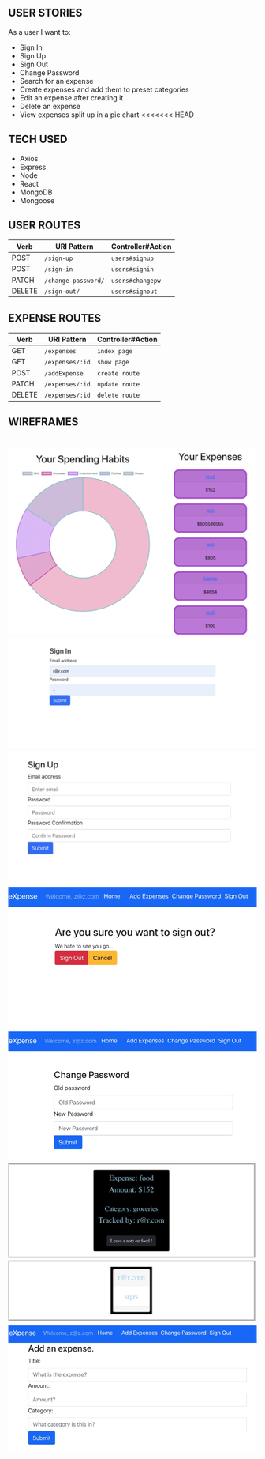## USER STORIES
As a user I want to:
- Sign In
- Sign Up
- Sign Out
- Change Password
- Search for an expense
- Create expenses and add them to preset categories
- Edit an expense after creating it
- Delete an expense
- View expenses split up in a pie chart
<<<<<<< HEAD

## TECH USED
- Axios
- Express
- Node
- React
- MongoDB
- Mongoose

## USER ROUTES

| Verb   | URI Pattern            | Controller#Action |
|--------|------------------------|-------------------|
| POST   | `/sign-up`             | `users#signup`    |
| POST   | `/sign-in`             | `users#signin`    |
| PATCH  | `/change-password/`    | `users#changepw`  |
| DELETE | `/sign-out/`           | `users#signout`   |

## EXPENSE ROUTES

| Verb    | URI Pattern           | Controller#Action      |
|---------|-----------------------|------------------------|
| GET     | `/expenses`            | `index page`           |
| GET     | `/expenses/:id`        | `show page`            |
| POST    | `/addExpense`          | `create route`         |
| PATCH   | `/expenses/:id`        | `update route`         |
| DELETE  | `/expenses/:id`        | `delete route`         |

## WIREFRAMES
![HOME](wireframes/homepage.jpeg)
![SIGNIN](wireframes/signin.jpeg)
![SIGNUP](wireframes/signup.jpeg)
![SIGNOUT](wireframes/signout.jpg)
![CHANGE PASSWORD](wireframes/changepw.jpg)
![EXPENSE SHOW PAGE](wireframes/showpage.jpeg)
![CREATE EXPENSE PAGE](wireframes/createexpense.jpg)
=======